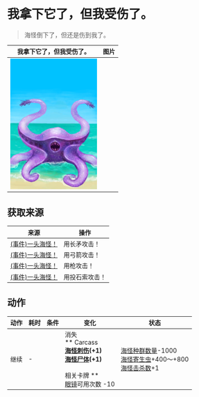 # 我拿下它了，但我受伤了。  
> 海怪倒下了，但还是伤到我了。  
  
  我拿下它了，但我受伤了。  |   图片   
 ----  |  ----:   
   |  <img decoding="async" src="Sprite/Seahound.png" href="a.md" style="max-width:300px;max-height:300px;">   
  
## 获取来源  
来源  |  操作  
----  |  ----  
[(事件)一头海怪！](Event_SeahoundFight.md)  |  用长矛攻击！  
[(事件)一头海怪！](Event_SeahoundFight.md)  |  用弓箭攻击！  
[(事件)一头海怪！](Event_SeahoundFight.md)  |  用枪攻击！  
[(事件)一头海怪！](Event_SeahoundFight.md)  |  用投石索攻击！  
## 动作  
动作  |  耗时  |  条件  |  变化  |  状态  
----  |  ----  |  ----  |  ----  |  ----  
继续<br>  |  -  |    |  消失<br>** Carcass **<br>  [海怪刺伤](W_SeahoundSting.md)(+1)<br>  [海怪尸体](SeahoundCarcass.md)(+1)<br><br>** 相关卡牌 **<br>[眼镜](Glasses.md)可用次数  -10  |  [海怪种群数量](Pop_Seahounds.md)-1000<br>[海怪寄生虫](ParasitesSeahound.md)+400～+800<br>[海怪击杀数](SeaHoundKills.md)+1  
